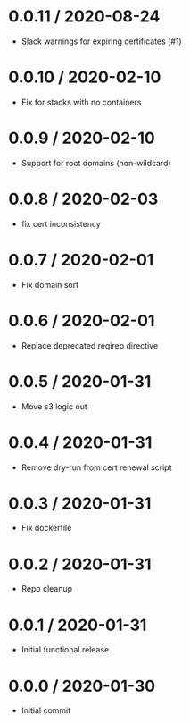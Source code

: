 
0.0.11 / 2020-08-24
==================

  * Slack warnings for expiring certificates (#1)

0.0.10 / 2020-02-10
===================

  * Fix for stacks with no containers

0.0.9 / 2020-02-10
==================

  * Support for root domains (non-wildcard)

0.0.8 / 2020-02-03
==================

  * fix cert inconsistency

0.0.7 / 2020-02-01
==================

  * Fix domain sort

0.0.6 / 2020-02-01
==================

  * Replace deprecated reqirep directive

0.0.5 / 2020-01-31
==================

  * Move s3 logic out

0.0.4 / 2020-01-31
==================

  * Remove dry-run from cert renewal script

0.0.3 / 2020-01-31
==================

  * Fix dockerfile

0.0.2 / 2020-01-31
==================

  * Repo cleanup

0.0.1 / 2020-01-31
==================

  * Initial functional release

0.0.0 / 2020-01-30
==================

  * Initial commit
